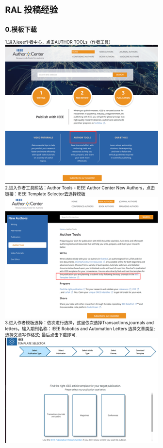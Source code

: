 # RAL 投稿经验
## 0.模板下载
1.进入ieee作者中心，点击AUTHOR TOOLs（作者工具）
![图片](images/1.png)
2.进入作者工具网站：Author Tools - IEEE Author Center New Authors，点击链接：IEEE Template Selector去选择模板
![图片](images/2.png)
3.进入作者模板选择：依次进行选择，这里依次选择Transactions,journals and letters，输入期刊名称：IEEE Robotics and Automation Letters
选择文章类型;
选择文章写作格式;
最后点击下载即可.
![图片](images/3.png)